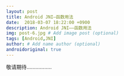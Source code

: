 ```yaml
---
layout: post
title: Android JNI—函数用法
date:  2018-03-07 18:22:00 +0900  
description: Android JNI——函数用法
img: post-6.jpg # Add image post (optional)
tags: [Android,JNI]
author: # Add name author (optional)
androidoriginal: true
---
```

敬请期待.................
